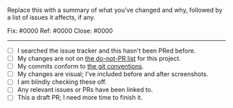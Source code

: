 <!-- ⚠️ Please do not ignore this template! -->

Replace this with a summary of what you've changed and why, followed by a list of issues it affects, if any.

Fix: #0000
Ref: #0000
Close: #0000

-----
- [ ] I searched the issue tracker and this hasn't been PRed before.
- [ ] My changes are not on [the do-not-PR list](https://doomemacs.org/d/do-not-pr) for this project.
- [ ] My commits conform to [the git conventions](https://doomemacs.org/d/git-conventions).
- [ ] My changes are visual; I've included before and after screenshots.
- [ ] I am blindly checking these off.
- [ ] Any relevant issues or PRs have been linked to.
- [ ] This a draft PR; I need more time to finish it.

<!-- Remove checklist items above that don't apply to this PR -->

<!--

 ❤ Thank you for taking the time to contribute! Please be patient while we get
   around to reviewing your PR. 

   - Once a maintainer approves it, there's nothing left to do. It will
     eventually be merged.
   - If we convert your PR to a Draft, it means the verdict is undecided and we
     need more time to think about it.
   - If you decide to close your PR, please let us know why you did so.

-->
